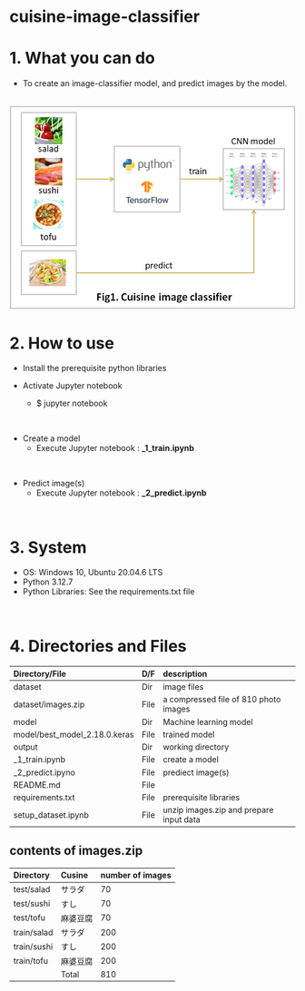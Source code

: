 # cuisine-image-classifier

# 1. What you can do

* To create an image-classifier model, and predict images by the model.

<br>

<img src="cuisineimageclassifier.png">

<br>

# 2. How to use

* Install the prerequisite python libraries

* Activate Jupyter notebook
  * $ jupyter notebook

<br>

* Create a model
  * Execute Jupyter notebook : **_1_train.ipynb**<br>

<br>

* Predict image(s)
  * Execute Jupyter notebook : **_2_predict.ipynb**

<br>

# 3. System
* OS: Windows 10, Ubuntu 20.04.6 LTS<br>
* Python 3.12.7<br>
* Python Libraries: See the requirements.txt file

<br>

# 4. Directories and Files

| Directory/File |D/F| description |
| :------------- | :-| :---------- |
| dataset | Dir | image files|
| dataset/images.zip | File | a compressed file of 810 photo images |
| model | Dir | Machine learning model |
| model/best_model_2.18.0.keras | File | trained model |
| output | Dir | working directory |
| _1_train.ipynb | File | create a model |
| _2_predict.ipyno | File | prediect image(s) |
| README.md | File ||
| requirements.txt | File | prerequisite libraries |
| setup_dataset.ipynb | File | unzip images.zip and prepare input data |

## contents of images.zip

| Directory | Cusine | number of images |
| :-------- | :------| :--------------- |
| test/salad | サラダ | 70 |
| test/sushi | すし | 70 |
| test/tofu | 麻婆豆腐 | 70 |
| train/salad | サラダ | 200 |
| train/sushi | すし | 200 |
| train/tofu | 麻婆豆腐 | 200 |
||Total | 810 |

